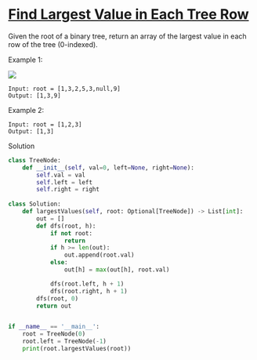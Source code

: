 # [Find Largest Value in Each Tree Row](https://leetcode.com/problems/find-largest-value-in-each-tree-row/description/)

Given the root of a binary tree, return an array of the largest value in each row of the tree (0-indexed).

Example 1:

![](https://assets.leetcode.com/uploads/2020/08/21/largest_e1.jpg)

```
Input: root = [1,3,2,5,3,null,9]
Output: [1,3,9]
```
Example 2:
```
Input: root = [1,2,3]
Output: [1,3]
```
Solution
```python
class TreeNode:
    def __init__(self, val=0, left=None, right=None):
        self.val = val
        self.left = left
        self.right = right
        
class Solution:
    def largestValues(self, root: Optional[TreeNode]) -> List[int]:
        out = []
        def dfs(root, h):
            if not root:
                return
            if h >= len(out):
                out.append(root.val)
            else:
                out[h] = max(out[h], root.val)

            dfs(root.left, h + 1)
            dfs(root.right, h + 1)
        dfs(root, 0)
        return out


if __name__ == '__main__':
    root = TreeNode(0)
    root.left = TreeNode(-1)
    print(root.largestValues(root))
```